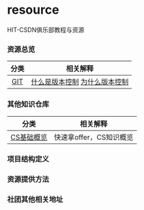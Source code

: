 # resource
HIT-CSDN俱乐部教程与资源

### 资源总览

| 分类 | 相关解释 |
| :---: | :---: |
| [GIT](Git/) | [什么是版本控制]() [为什么版本控制]() |

### 其他知识仓库

| 分类 | 相关解释 |
| :---: | :---: |
| [CS基础概览](https://github.com/xuelangZF/CS_Offer/tree/master) | 快速拿offer，CS知识概览 |

### 项目结构定义

### 资源提供方法

### 社团其他相关地址
